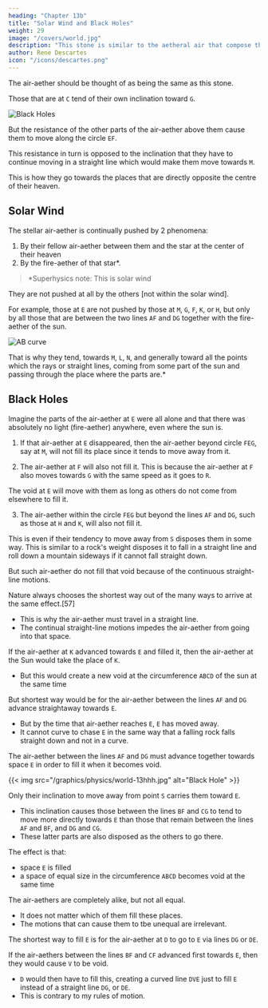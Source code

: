 ```yaml
---
heading: "Chapter 13b"
title: "Solar Wind and Black Holes"
weight: 29
image: "/covers/world.jpg"
description: "This stone is similar to the aetheral air that compose the heavens"
author: Rene Descartes
icon: "/icons/descartes.png"
---
```



<!-- 1. Straight line movement away (Law Conservation Idea)
2. Circular movement from gravity based on sling of 2nd object
3. Straying movement from Background influence   -->
<!-- alone [wit


## Spacetime Expansion

This stone is similar to the aetheral air that compose the heavens.
<!-- - The aethereal air that are at `E` tend of their own inclination only towards `P`. -->

The air-aether should be thought of as being the same as this stone.

Those that are at `C` tend of their own inclination toward `G`.
<!-- Those that are at `E` tend of their own inclination toward `P`. -->

![Black Holes](/graphics/physics/world-13fff.jpg)

But the resistance of the other parts of the air-aether above them cause them to move along the circle `EF`.

This resistance in turn is opposed to the inclination that they have to continue moving in a straight line which would make them move towards `M`. 

This is how they go towards the places that are directly opposite the centre of their heaven.


## Solar Wind

The stellar air-aether is continually pushed by 2 phenomena:

1. By their fellow air-aether between them and the star at the center of their heaven 
2. By the fire-aether of that star*.

> *Superhysics note: This is solar wind


They are not pushed at all by the others [not within the solar wind]. 

For example, those at `E` are not pushed by those at `M`, `G`, `F`, `K`, or `H`, but only by all those that are between the two lines `AF` and `DG` together with the fire-aether of the sun. 

![AB curve](/graphics/physics/world-13ggg.jpg)


That is why they tend, towards `M`, `L`, `N`, and generally toward all the points which the rays or straight lines, coming from some part of the sun and passing through the place where the parts are.*

<!-- > *Translator's Note: We should modify the diagram here. `E` is a point, the apex of the visual cone `EAD`. By taking a neighborhood of points about `E`, Descartes generates a space, which he also calls `E`. The light coming to that space is the light contained in all the visual cones having a vertex in the space and a base in the sun, i.e. it is the light contained in the truncated cone FADG, where F and G should lie at the upper corners of the space, as shown in the following figure The whole argument seems motivated solely by the need to have a person's eye at E see the whole disk of the sun. -->


## Black Holes

Imagine the parts of the air-aether at `E` were all alone and that there was absolutely no light (fire-aether) anywhere, even where the sun is.
<!-- was surrounded by void, even at where the sun is. -->

1. If that air-aether at `E` disappeared, then the air-aether beyond circle `FEG`, say at `M`, will not fill its place since it tends to move away from it.

2. The air-aether at `F` will also not fill it. This is because the air-aether at `F` also moves towards `G` with the same speed as it goes to `R`. 

The void at `E` will move with them as long as others do not come from elsewhere to fill it. 

3. The air-aether within the circle `FEG` but beyond the lines `AF` and `DG`, such as those at `H` and `K`, will also not fill it. 

This is even if their tendency to move away from `S` disposes them in some way. This is similar to a rock's weight disposes it to fall in a straight line and roll down a mountain sideways if it cannot fall straight down. 

But such air-aether do not fill that void because of the continuous straight-line motions.

<!-- We know that a body is being pushed by other bodies when we see them actually advancing toward the place where it is in order to fill the place in the case that it is void. -->
<!-- [56] -->

<!-- Imagine that the parts of the aethereal air -->
 <!-- second element --> 
<!-- at `E` are removed from it and, having posited that, to note in the first place that none of 


Then note in the second place also that those in that circle, to wit, at T are no more disposed to do so; for, even though they really move from T toward G along the course of the whole heaven, nevertheless, because those at `F` also move with the same speed toward `R`, the space `E` (which one must imagine to be mobile like them) will not fail to remain void between G and F,  -->

<!-- Those that are below that circle but that are not contained between the lines `AF` and `DG` (such as those at `H` and `K`) also do not move in any way towards space `E` to fill it, even though the inclination they have to move away from point `S` disposes them in some way to do so (as the weight of a stone disposes it, not only to descend along a straight line in the free air, but also to roll sideways on the slope of a mountain in the case that it cannot descend any other way).	 -->

Nature always chooses the shortest way out of the many ways to arrive at the same effect.[57] 
- This is why the air-aether must travel in a straight line.
- The continual straight-line motions impedes the air-aether from going into that space.



If the air-aether at `K` advanced towards `E` and filled it, then the air-aether at the Sun would take the place of `K`.
- But this would create a new void at the circumference `ABCD` of the sun at the same time
<!-- fill in that place  advance at the same instant towards the place which they were leaving. -->

<!-- Hence, the effect of their motion would be only that space `E` would be filled.
- There would be another of equal size in  that would become void .  -->

But shortest way would be for the air-aether between the lines `AF` and `DG` advance straightaway towards `E`.
- But by the time that air-aether reaches `E`, `E` has moved away.
- It cannot curve to chase `E` in the same way that a falling rock falls straight down and not in a curve.  

<!-- - This is similar to 

Consequently, when there is nothing impeding the air-aether between the lines `AF` and `DG` from filling `E`, the others do not tend at all towards `E`, no more than a stone ever tends to fall obliquely toward the center of the earth when it can fall in a straight line. -->



The air-aether <!-- second element --> between the lines `AF` and `DG` must advance together towards space `E` in order to fill it when it becomes void.

{{< img src="/graphics/physics/world-13hhh.jpg" alt="Black Hole" >}}


Only their inclination to move away from point `S` carries them toward `E`.
- This inclination causes those between the lines `BF` and `CG` to tend to move more directly towards `E` than those that remain between the lines `AF` and `BF`, and `DG` and `CG`.
- These latter parts are also disposed as the others to go there.

<!-- , if you take note of the effect that should follow from their motion. -->

The effect is that:
- space `E` is filled
- a space of equal size in the circumference `ABCD` becomes void at the same time

The air-aethers are completely alike, but not all equal.
- It does not matter which of them fill these places.
- The motions that can cause them to tbe unequal are irrelevant.

<!-- For, as regards the change of position they undergo in the other places that they were previously filling and that still remain full of them afterwards, it is not at all considerable, in as much as they must be supposed to be so equal and so completely like one another that it does not matter by which parts each of these places is filled.

But this does not mean that they are all equal. It means merely that the motions of which their inequality can be the cause are not pertinent to the action of which we are speaking. -->


The shortest way to fill `E` is for the air-aether at `D` to go to `E` via lines `DG` or `DE`. 

<!-- There is no shorter way of causing one part `E` of space to be filled while another, for example at `D`, becomes void than if all the parts of matter on the straight line `DG`, or `DE`, advance together toward `E`.  -->

If the air-aethers between the lines `BF` and `CF` advanced first towards `E`, then they would cause `V` to be void. 
- `D` would then have to fill this, creating a curved line `DVE` just to fill `E` instead of a straight line `DG`, or `DE`.
- This is contrary to my rules of motion.

 <!-- another space below them at `V`, into which those which are at `D` had to come.  -->

<!-- Thus, the same effect that can be produced by the motion of the matter in the straight line , would be made by the motion of that in the .  -->
